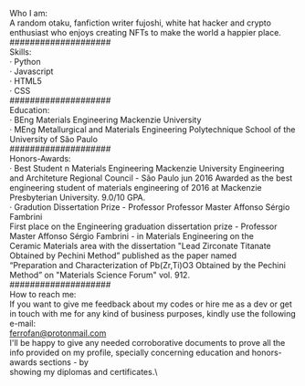 Who I am:\
A random otaku, fanfiction writer fujoshi, white hat hacker and crypto enthusiast who enjoys creating NFTs to make the world a happier place.\
####################\
Skills:\
· Python\
· Javascript\
· HTML5\
· CSS\
####################\
Education:\
· BEng Materials Engineering Mackenzie University\
· MEng Metallurgical and Materials Engineering Polytechnique School of the University of São Paulo\
####################\
Honors-Awards:\
· Best Student n Materials Engineering Mackenzie University Engineering and Architeture Regional Council - São Paulo jun 2016 Awarded as the best \
engineering student of materials engineering of 2016 at Mackenzie Presbyterian University. 9.0/10 GPA.\
· Gradution Dissertation Prize - Professor Professor Master Affonso Sérgio Fambrini\
First place on the Engineering graduation dissertation prize - Professor Master Affonso Sérgio Fambrini - in Materials Engineering on the \
Ceramic Materials area with the dissertation "Lead Zirconate Titanate Obtained by Pechini Method” published as the paper named \
“Preparation and Characterization of Pb(Zr,Ti)O3 Obtained by the Pechini Method” on "Materials Science Forum" vol. 912.\
####################\
How to reach me:\
If you want to give me feedback about my codes or hire me as a dev or get in touch with me for any kind of business purposes, kindly use the following e-mail:\
ferrofan@protonmail.com\
I'll be happy to give any needed corroborative documents to prove all the info provided on my profile, specially concerning education and honors-awards sections - by \
showing my diplomas and certificates.\
